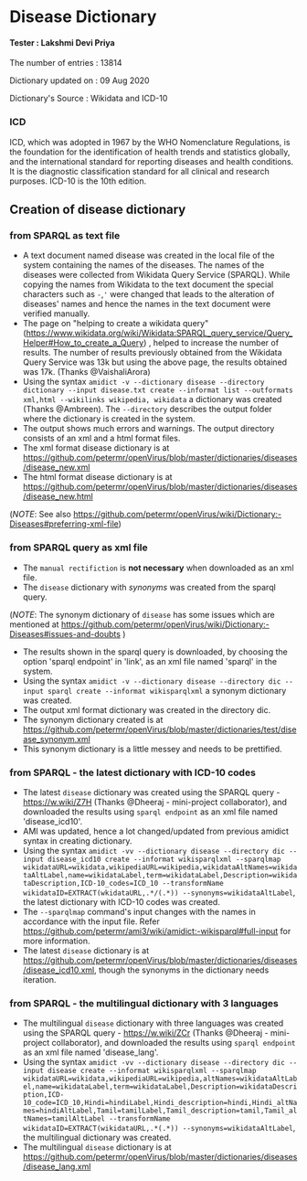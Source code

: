 # Disease Dictionary

#### Tester : Lakshmi Devi Priya

The number of entries : 13814

Dictionary updated on : 09 Aug 2020

Dictionary's Source : Wikidata and ICD-10 
### ICD
ICD, which was adopted in 1967 by the WHO Nomenclature Regulations, is the foundation for the identification of health trends and statistics globally, and the international standard for reporting diseases and health conditions. It is the diagnostic classification standard for all clinical and research purposes. ICD-10 is the 10th edition.
## Creation of disease dictionary
### from SPARQL as text file
* A text document named disease was created in the local file of the system containing the names of the diseases. The names of the diseases were collected from Wikidata Query Service (SPARQL). While copying the names from Wikidata to the text document the special characters such as `-`,`'` were changed that leads to the alteration of diseases' names and hence the names in the text document were verified manually.
* The page on "helping to create a wikidata query" (https://www.wikidata.org/wiki/Wikidata:SPARQL_query_service/Query_Helper#How_to_create_a_Query) , helped to increase the number of results. The number of results previously obtained from the Wikidata Query Service was 13k but using the above page, the results obtained was 17k. (Thanks @VaishaliArora)
* Using the syntax `amidict -v --dictionary disease --directory dictionary --input disease.txt create --informat list --outformats xml,html --wikilinks wikipedia, wikidata` a dictionary was created (Thanks @Ambreen). The `--directory` describes the output folder where the dictionary is created in the system.
* The output shows much errors and warnings. The output directory consists of an xml and a html format files.
* The xml format disease dictionary is at https://github.com/petermr/openVirus/blob/master/dictionaries/diseases/disease_new.xml
* The html format disease dictionary is at https://github.com/petermr/openVirus/blob/master/dictionaries/diseases/disease_new.html

(_NOTE_: See also https://github.com/petermr/openVirus/wiki/Dictionary:-Diseases#preferring-xml-file)
### from SPARQL query as xml file
* The `manual rectifiction` is **not necessary** when downloaded as an xml file.
* The `disease` dictionary with _synonyms_ was created from the sparql query. 

(_NOTE_: The synonym dictionary of `disease` has some issues which are mentioned at https://github.com/petermr/openVirus/wiki/Dictionary:-Diseases#issues-and-doubts )
* The results shown in the sparql query is downloaded, by choosing the option 'sparql endpoint' in 'link', as an xml file named 'sparql' in the system.
* Using the syntax `amidict -v --dictionary disease --directory dic --input sparql create --informat wikisparqlxml` a synonym dictionary was created.
* The output xml format dictionary was created in the directory dic.
* The synonym dictionary created is at https://github.com/petermr/openVirus/blob/master/dictionaries/test/disease_synonym.xml
* This synonym dictionary is a little messey and needs to be prettified.
### from SPARQL - the latest dictionary with ICD-10 codes
* The latest `disease` dictionary was created using the SPARQL query - https://w.wiki/Z7H (Thanks @Dheeraj - mini-project collaborator), and downloaded the results using `sparql endpoint` as an xml file named 'disease_icd10'.
* AMI was updated, hence a lot changed/updated from previous amidict syntax in creating dictionary.
* Using the syntax 
```amidict -vv --dictionary disease --directory dic --input disease_icd10 create --informat wikisparqlxml --sparqlmap wikidataURL=wikidata,wikipediaURL=wikipedia,wikidataAltNames=wikidataAltLabel,name=wikidataLabel,term=wikidataLabel,Description=wikidataDescription,ICD-10_codes=ICD_10 --transformName wikidataID=EXTRACT(wkidataURL,.*/(.*)) --synonyms=wikidataAltLabel```, the latest dictionary with ICD-10 codes was created.
* The `--sparqlmap` command's input changes with the names in accordance with the input file. Refer https://github.com/petermr/ami3/wiki/amidict:-wikisparql#full-input for more information.
* The latest `disease` dictionary is at https://github.com/petermr/openVirus/blob/master/dictionaries/diseases/disease_icd10.xml, though the synonyms in the dictionary needs iteration.
### from SPARQL - the multilingual dictionary with 3 languages
* The multilingual `disease` dictionary with three languages was created using the SPARQL query - https://w.wiki/ZCr (Thanks @Dheeraj - mini-project collaborator), and downloaded the results using `sparql endpoint` as an xml file named 'disease_lang'.
* Using the syntax ```amidict -vv --dictionary disease --directory dic --input disease create --informat wikisparqlxml --sparqlmap wikidataURL=wikidata,wikipediaURL=wikipedia,altNames=wikidataAltLabel,name=wikidataLabel,term=wikidataLabel,Description=wikidataDescription,ICD-10_code=ICD_10,Hindi=hindiLabel,Hindi_description=hindi,Hindi_altNames=hindiAltLabel,Tamil=tamilLabel,Tamil_description=tamil,Tamil_altNames=tamilAltLabel --transformName wikidataID=EXTRACT(wikidataURL,.*(.*)) --synonyms=wikidataAltLabel```, the multilingual dictionary was created.
* The multilingual `disease` dictionary is at https://github.com/petermr/openVirus/blob/master/dictionaries/diseases/disease_lang.xml
